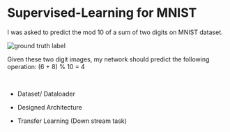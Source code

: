 # Supervised-Learning for MNIST

I was asked to predict the mod 10 of a sum of two digits on MNIST dataset.

![ground truth label](https://user-images.githubusercontent.com/37695060/122198010-0a1e2d00-ce99-11eb-89d9-a3e8691eeccb.png)

Given these two digit images, my network should predict the following operation: (6 + 8) % 10 = 4


<br>

- Dataset/ Dataloader


- Designed Architecture


- Transfer Learning (Down stream task)
  
